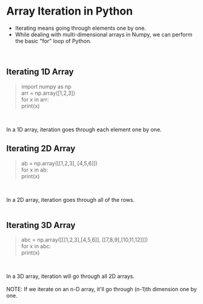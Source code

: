 # Array Iteration in Python
- Iterating means going through elements one by one. <br/>
- While dealing with multi-dimensional arrays in Numpy, we can perform the basic "for" loop of Python. <br/>
<br/>

## Iterating 1D Array

> import numpy as np<br/>
> arr = np.array([1,2,3])<br/>
> for x in arr:<br/>
>     print(x)<br/>
<br/>

In a 1D array, iteration goes through each element one by one.
## Iterating 2D Array

> ab = np.array([[1,2,3], [4,5,6]])<br/>
> for x in ab:<br/>
> print(x)<br/>
<br/>

In a 2D array, iteration goes through all of the rows.<br/>
<br/>

## Iterating 3D Array

> abc = np.array([[[1,2,3],[4,5,6]], [[7,8,9],[10,11,12]]])<br/>
> for x in abc:<br/>
> print(x)<br/>
<br/>

In a 3D array, iteration will go through all 2D arrays.<br/>
<br/>
NOTE: If we iterate on an n-D array, it'll go through (n-1)th dimension one by one.<br/>
